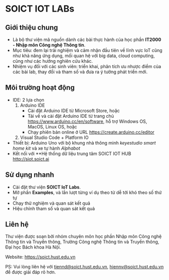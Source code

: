 # SOICT IOT LABs

## Giới thiệu chung

- Là bộ thư viện mã nguồn dành các bài thực hành của học phần **IT2000 - Nhập môn Công nghệ Thông tin**.
- Mục tiêu: đem lại trải nghiệm và cảm nhận đầu tiên về lĩnh vực IoT cũng như khả năng ứng dụng, mối quan hệ với big data, cloud computing, cũng như các hướng nghiên cứu khác.
- Nhiệm vụ đối với các sinh viên: triển khai, phân tích ưu nhược điểm của các bài lab, thay đổi và tham số và đưa ra ý tưởng phát triển mới.

## Môi trường hoạt động

- IDE: 2 lựa chọn
   1. Arduino IDE
      - Cài đặt Arduino IDE từ Microsoft Store, hoặc
      - Tải về và cài đặt Arduino IDE từ trang chủ <https://www.arduino.cc/en/software>, hỗ trợ Windows OS, MacOS, Linux OS, hoặc
      - Chạy phiên bản online ở URL <https://create.arduino.cc/editor>
   2. Visual Studio Code + Platform IO
- Thiết bị: Arduino Uno với bộ khung nhà thông minh *keyestudio smart home kit*   và xe tự hành *Alphabot*
- Kết nối với **Hệ thống dữ liệu trung tâm SOICT IOT HUB <http://siot.soict.ai>

## Sử dụng nhanh

- Cài đặt thư viện **SOICT IoT Labs**.
- Mở phần **Examples**, và lần lượt từng ví dụ theo từ dễ tới khó theo số thứ tự
- Chạy thử nghiệm và quan sát kết quả
- Hiệu chỉnh tham số và quan sát kết quả

## Liên hệ

Thư viện được soạn bởi nhóm chuyên môn học phần Nhập môn Công nghệ Thông tin và Truyền thông, Trường Công nghệ Thông tin và Truyền thông, Đại học Bách khoa Hà Nội.

Website: <https://soict.hust.edu.vn>

PS: Vui lòng liên hệ với <tiennd@soict.hust.edu.vn>, <hiennv@soict.hust.edu.vn> để được giải đáp rõ hơn.
